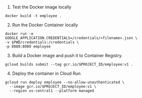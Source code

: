 1. Test the Docker image locally
```
docker build -t employee .
```

2. Run the Docker Container locally
```
docker run -e GOOGLE_APPLICATION_CREDENTIALS=/credentials/<filename>.json \
-v $PWD/credentials:/credentials \
-p 8080:8080 employee
```

3. Build a Docker image and push it to Container Registry.
```
gcloud builds submit --tag gcr.io/$PROJECT_ID/employee:v1 .
```

4. Deploy the container in Cloud Run
```
gcloud run deploy employee --no-allow-unauthenticated \
  --image gcr.io/$PROJECT_ID/employee:v1 \
  --region us-central1 --platform managed
```